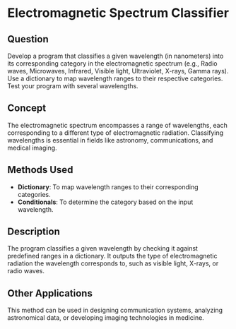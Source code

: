 # Electromagnetic Spectrum Classifier

## Question
Develop a program that classifies a given wavelength (in nanometers) into its corresponding category in the electromagnetic spectrum (e.g., Radio waves, Microwaves, Infrared, Visible light, Ultraviolet, X-rays, Gamma rays). Use a dictionary to map wavelength ranges to their respective categories. Test your program with several wavelengths.

## Concept
The electromagnetic spectrum encompasses a range of wavelengths, each corresponding to a different type of electromagnetic radiation. Classifying wavelengths is essential in fields like astronomy, communications, and medical imaging.

## Methods Used
- **Dictionary**: To map wavelength ranges to their corresponding categories.
- **Conditionals**: To determine the category based on the input wavelength.

## Description
The program classifies a given wavelength by checking it against predefined ranges in a dictionary. It outputs the type of electromagnetic radiation the wavelength corresponds to, such as visible light, X-rays, or radio waves.

## Other Applications
This method can be used in designing communication systems, analyzing astronomical data, or developing imaging technologies in medicine.
